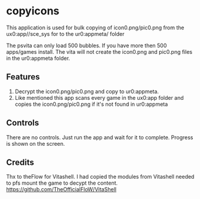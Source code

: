 # copyicons

This application is used for bulk copying of icon0.png/pic0.png from the ux0:app/<GAME>/sce_sys for to the ur0:appmeta/<GAME> folder

The psvita can only load 500 bubbles. If you have more then 500 apps/games install. The vita will not create the icon0.png and pic0.png files in the ur0:appmeta folder.

## Features

1. Decrypt the icon0.png/pic0.png and copy to ur0:appmeta.
2. Like mentioned this app scans every game in the ux0:app folder and copies the icon0.png/pic0.png if it's not found in ur0:appmeta

## Controls
There are no controls. Just run the app and wait for it to complete. Progress is shown on the screen.

## Credits
Thx to theFlow for Vitashell. I had copied the modules from Vitashell needed to pfs mount the game to decypt the content.
https://github.com/TheOfficialFloW/VitaShell